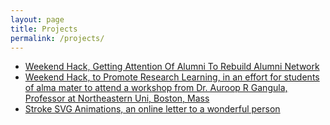 ```yaml
---
layout: page
title: Projects
permalink: /projects/
---
```


- [Weekend Hack, Getting Attention Of Alumni To Rebuild Alumni Network](http://gdad-s-river.github.io/alma-connect-growth-hack/)
- [Weekend Hack, to Promote Research Learning, in an effort for students of alma mater to attend a workshop from Dr. Auroop R Gangula, Professor at Northeastern Uni, Boston, Mass](http://gdad-s-river.github.io/summer-school-nith/)
- [Stroke SVG Animations, an online letter to a wonderful person](https://gdad-s-river.github.io/bhavri.github.io/)
